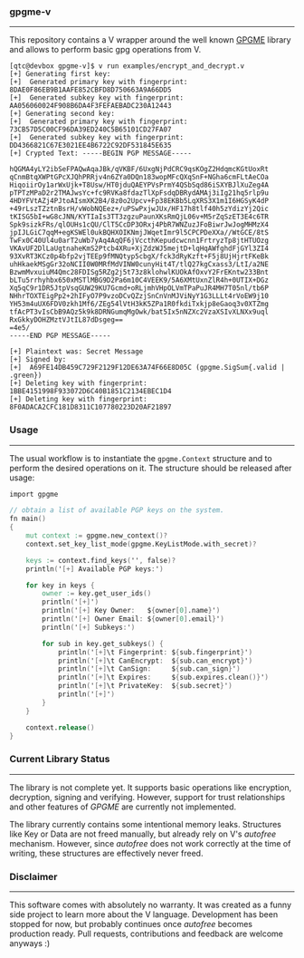 ### gpgme-v

----

This repository contains a V wrapper around the well known [GPGME](https://gnupg.org/software/gpgme/index.html)
library and allows to perform basic gpg operations from V.

```console
[qtc@devbox gpgme-v]$ v run examples/encrypt_and_decrypt.v
[+] Generating first key:
[+]	 Generated primary key with fingerprint: 8DAE0F86EB9B1AAFE852CBFD8D750663A9A66DD5
[+]	 Generated subkey key with fingerprint:  AA056060024F908B6DA4F3FEFAEBADC230A12443
[+] Generating second key:
[+]	 Generated primary key with fingerprint: 73CB57D5C00CF96DA39ED240C5B65101CD27FA07
[+]	 Generated subkey key with fingerprint:  DD4366821C67E3021EE4B6722C92DF531845E635
[+] Crypted Text: -----BEGIN PGP MESSAGE-----

hQGMA4yLY2ibSeFPAQwAqaJBk/qVKBF/6UxgNjPdCRC9qsKOgZ2HdqmcKGtUoxRt
qCnmBtqXWPtGPcXJQhPRRjv4n6ZYa0DQn183wopMFcQXqSnF+NGha6cmFLtAeCOa
HiqoiirOy1arWxUjk+T8Usw/HT0jduQAEYPVsPrmY4QSbSqd86iSXYBJlXuZeg4A
pTPTzMPaD2r2TMAJwsYc+fc9RVKa8fdazTlXpFsdqDBRydAMAj3iIg21hq5rlp9u
4HDYFVtAZj4PJtoAIsmXK2B4/8z0o2Upcv+Fp38EKBb5LqXRS3X1m1I6HGSyK4dP
+49rLszTZztnBsrH/vWobNQEez+/uPSwPxjwJUx/HF17h8tlf40h5zYdizYj2Qic
tKISG5bI+wG8cJNN/KYTIaIs3TT3zgzuPaunXKsRmQjL06v+M5rZqSzET3E4c6TR
Spk9sizkFRs/qlOUHs1cQU/ClT5CcDP3ORxj4PbR7WNZuzJFoBiwrJwJogMHMzX4
jpIJLGiC7qqM+egKSWEl0ukBQHXOIKNmjJWqetImr9l5CPCPDeXXa//WtGCE/8tS
TwFx0C40Ul4u0arT2uWb7yAq4AqQF6jVccthKepudcwcnn1FrtryzTp8jtHTUOzg
VKAvUF2DlLaUgtnaheKmS2Ptcb4XRu+XjZdzWJ5mejtD+lqHqAWfghdFjGYl3ZI4
93XvRT3KCz0p4bfp2vjTEEp9fMNQtyp5cbgX/fck3dRyKzft+F5j8UjHjrtFKeBk
uhHkaekMSgGr32oNCII0W0MRfMdVINW0cunyHit4T/tlQ27kgCxass3/LtI/a2NE
BzwmMvxuiuM4Qmc28FDISg5RZg2j5t73z8klohwlKUOkAfOxvY2FrEKntw233Bnt
bLTu5rrhyhbx650xMSTlMBG9D2Pa6m10C4VEEK9/5A6XMtUxnZlR4h+0UTIX+DGz
Xq5qC9r1DR5JtpVsqGUW29KU7Gcmd+oRLjmhVHpOLVmTPaPuJR4MH7T05nl/tb6P
NHhrTOXTEigPp2+2hIFyO7P9vzoDCvQZzjSnCnVnMJViNyY1G3LLLt4rVoEW9j10
YH53m4uUX6FDV0zkh1Mf6/ZEg54lVtH3kK5ZPa1R0fkdiTxkjp8eGaoq3v0XTZmg
tfAcPT3vIsCbB9AQz5k9k8DRNGumqMgOwk/bat5Ix5nNZXc2VzaXSIvXLNXx9uql
RxGkkyDOHZMztVJtIL87dDsgeg==
=4e5/
-----END PGP MESSAGE-----

[+] Plaintext was: Secret Message
[+] Signed by:
[+]	 A69FE14DB459C729F2129F12DE63A74F66E8D05C (gpgme.SigSum{.valid | .green})
[+] Deleting key with fingerprint: 1BBE4151998F933072D6C40B1851C2134EBEC1D4
[+] Deleting key with fingerprint: 8F0ADACA2CFC181D8311C107780223D20AF21897
```


### Usage

----

The usual workflow is to instantiate the `gpgme.Context` structure and to perform
the desired operations on it. The structure should be released after usage:

```v
import gpgme

// obtain a list of available PGP keys on the system.
fn main()
{
    mut context := gpgme.new_context()?
    context.set_key_list_mode(gpgme.KeyListMode.with_secret)?

    keys := context.find_keys('', false)?
    println('[+] Available PGP keys:')

    for key in keys {
        owner := key.get_user_ids()
        println('[+]')
        println('[+] Key Owner:   ${owner[0].name}')
        println('[+] Owner Email: ${owner[0].email}')
        println('[+] Subkeys:')

        for sub in key.get_subkeys() {
            println('[+]\t Fingerprint: ${sub.fingerprint}')
            println('[+]\t CanEncrypt:  ${sub.can_encrypt}')
            println('[+]\t CanSign:     ${sub.can_sign}')
            println('[+]\t Expires:     ${sub.expires.clean()}')
            println('[+]\t PrivateKey:  ${sub.secret}')
            println('[+]')
        }
    }

    context.release()
}
```


### Current Library Status

----

The library is not complete yet. It supports basic operations like encryption,
decryption, signing and verifying. However, support for trust relationships and
other features of *GPGME* are currently not implemented.

The library currently contains some intentional memory leaks. Structures like Key
or Data are not freed manually, but already rely on V's *autofree* mechanism. However,
since *autofree* does not work correctly at the time of writing, these structures
are effectively never freed.


### Disclaimer

----

This software comes with absolutely no warranty. It was created as a funny side project
to learn more about the V language. Development has been stopped for now, but probably
continues once *autofree* becomes production ready. Pull requests, contributions and
feedback are welcome anyways :)
